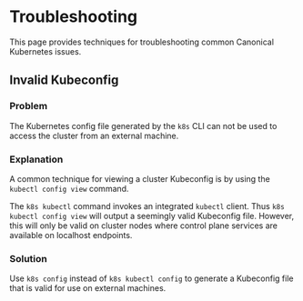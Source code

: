 # Troubleshooting

This page provides techniques for troubleshooting common Canonical Kubernetes
issues.

## Invalid Kubeconfig

### Problem

The Kubernetes config file generated by the `k8s` CLI can not be used to access
the cluster from an external machine.

### Explanation

A common technique for viewing a cluster Kubeconfig is by using the
`kubectl config view` command.

The `k8s kubectl` command invokes an integrated `kubectl` client. Thus
`k8s kubectl config view` will output a seemingly valid Kubeconfig file.
However, this will only be valid on cluster nodes where control plane services
are available on localhost endpoints.

### Solution

Use `k8s config` instead of `k8s kubectl config` to generate a Kubeconfig file
that is valid for use on external machines.
